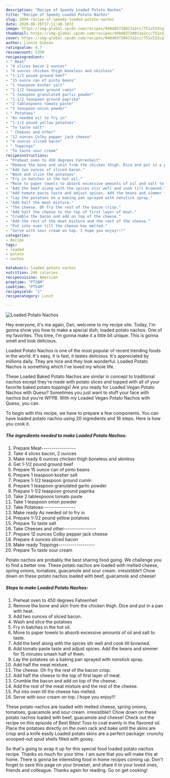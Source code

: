 ```yaml
---
description: "Recipe of Speedy Loaded Potato Nachos"
title: "Recipe of Speedy Loaded Potato Nachos"
slug: 1094-recipe-of-speedy-loaded-potato-nachos
date: 2020-06-26T17:11:48.187Z
image: https://img-global.cpcdn.com/recipes/940d03720013a2cc/751x532cq70/loaded-potato-nachos-recipe-main-photo.jpg
thumbnail: https://img-global.cpcdn.com/recipes/940d03720013a2cc/751x532cq70/loaded-potato-nachos-recipe-main-photo.jpg
cover: https://img-global.cpcdn.com/recipes/940d03720013a2cc/751x532cq70/loaded-potato-nachos-recipe-main-photo.jpg
author: Linnie Gibson
ratingvalue: 4.7
reviewcount: 5350
recipeingredient:
- " Meat"
- "4 slices bacon 2 ounces"
- "6 ounces chicken thigh boneless and skinless"
- "1-1/2 pound ground beef"
- "15 ounce can of pinto beans"
- "1 teaspoon kosher salt"
- "1-1/2 teaspoon ground cumin"
- "1 teaspoon granulated garlic powder"
- "1-1/2 teaspoon ground paprika"
- "2 tablespoons tomato paste"
- "1 teaspoon onion powder"
- " Potatoes"
- "As needed oil to fry in"
- "1-1/2 pound yellow potatoes"
- "To taste salt"
- " Cheeses and other"
- "12 ounces Colby pepper jack cheese"
- "4 ounces sliced bacon"
- " Toppings"
- "To taste sour cream"
recipeinstructions:
- "Preheat oven to 450 degrees Fahrenheit"
- "Remove the bone and skin from the chicken thigh. Dice and put in a pan with heat."
- "Add two ounces of sliced bacon."
- "Wash and slice the potatoes"
- "Fry in batches in the hot oil."
- "Move to paper towels to absorb excessive amounts of oil and salt to taste."
- "Add the beef along with the spices stir well and cook till browned."
- "Add tomato paste taste and adjust spices. Add the beans and simmer for 15 minutes smash half of them."
- "Lay the potatoes on a baking pan sprayed with nonstick spray."
- "Add half the meat mixture."
- "The cheese. Oh fry the rest of the bacon crisp."
- "Add half the cheese to the top of first layer of meat."
- "Crumble the bacon and add on top of the cheese."
- "Add the rest of the meat mixture and the rest of the cheese."
- "Put into oven till the cheese has melted."
- "Serve with sour cream on top. I hope you enjoy!!!"
categories:
- Recipe
tags:
- loaded
- potato
- nachos

katakunci: loaded potato nachos 
nutrition: 246 calories
recipecuisine: American
preptime: "PT28M"
cooktime: "PT54M"
recipeyield: "1"
recipecategory: Lunch

---
```



![Loaded Potato Nachos](https://img-global.cpcdn.com/recipes/940d03720013a2cc/751x532cq70/loaded-potato-nachos-recipe-main-photo.jpg)

Hey everyone, it's me again, Dan, welcome to my recipe site. Today, I'm gonna show you how to make a special dish, loaded potato nachos. One of my favorites. This time, I'm gonna make it a little bit unique. This is gonna smell and look delicious.

Loaded Potato Nachos is one of the most popular of recent trending foods in the world. It's easy, it is fast, it tastes delicious. It's appreciated by millions daily. They are nice and they look wonderful. Loaded Potato Nachos is something which I've loved my whole life.

These Loaded Baked Potato Nachos are similar in concept to traditional nachos except they&#39;re made with potato slices and topped with all of your favorite baked potato toppings! Are you ready for Loaded Vegan Potato Nachos with Queso? Sometimes you just want to stuff your face with nachos but you&#39;re WFPB. With my Loaded Vegan Potato Nachos with Queso, you can.


To begin with this recipe, we have to prepare a few components. You can have loaded potato nachos using 20 ingredients and 16 steps. Here is how you cook it.

<!--inarticleads1-->

##### The ingredients needed to make Loaded Potato Nachos:

1. Prepare  Meat-----------------
1. Take 4 slices bacon, 2 ounces
1. Make ready 6 ounces chicken thigh boneless and skinless
1. Get 1-1/2 pound ground beef
1. Prepare 15 ounce can of pinto beans
1. Prepare 1 teaspoon kosher salt
1. Prepare 1-1/2 teaspoon ground cumin
1. Prepare 1 teaspoon granulated garlic powder
1. Prepare 1-1/2 teaspoon ground paprika
1. Take 2 tablespoons tomato paste
1. Take 1 teaspoon onion powder
1. Take  Potatoes----------------
1. Make ready As needed oil to fry in
1. Prepare 1-1/2 pound yellow potatoes
1. Prepare To taste salt
1. Take  Cheeses and other----------------
1. Prepare 12 ounces Colby pepper jack cheese
1. Prepare 4 ounces sliced bacon
1. Make ready  Toppings------------------
1. Prepare To taste sour cream


Potato nachos are probably the best sharing food going. We challenge you to find a better one. These potato nachos are loaded with melted cheese, spring onions, tomatoes, guacamole and sour cream. irresistible!! Chow down on these potato nachos loaded with beef, guacamole and cheese! 

<!--inarticleads2-->

##### Steps to make Loaded Potato Nachos:

1. Preheat oven to 450 degrees Fahrenheit
1. Remove the bone and skin from the chicken thigh. Dice and put in a pan with heat.
1. Add two ounces of sliced bacon.
1. Wash and slice the potatoes
1. Fry in batches in the hot oil.
1. Move to paper towels to absorb excessive amounts of oil and salt to taste.
1. Add the beef along with the spices stir well and cook till browned.
1. Add tomato paste taste and adjust spices. Add the beans and simmer for 15 minutes smash half of them.
1. Lay the potatoes on a baking pan sprayed with nonstick spray.
1. Add half the meat mixture.
1. The cheese. Oh fry the rest of the bacon crisp.
1. Add half the cheese to the top of first layer of meat.
1. Crumble the bacon and add on top of the cheese.
1. Add the rest of the meat mixture and the rest of the cheese.
1. Put into oven till the cheese has melted.
1. Serve with sour cream on top. I hope you enjoy!!!


These potato nachos are loaded with melted cheese, spring onions, tomatoes, guacamole and sour cream. irresistible!! Chow down on these potato nachos loaded with beef, guacamole and cheese! Check out the recipe on this episode of Best Bites! Toss to coat evenly in the flavored oil. Place the potatoes directly on the oven rack and bake until the skins are crisp and a knife easily Loaded potato skins are a perfect package: crunchy scooped-out spud shells filled with gooey. 

So that's going to wrap it up for this special food loaded potato nachos recipe. Thanks so much for your time. I am sure that you will make this at home. There is gonna be interesting food in home recipes coming up. Don't forget to save this page on your browser, and share it to your loved ones, friends and colleague. Thanks again for reading. Go on get cooking!
